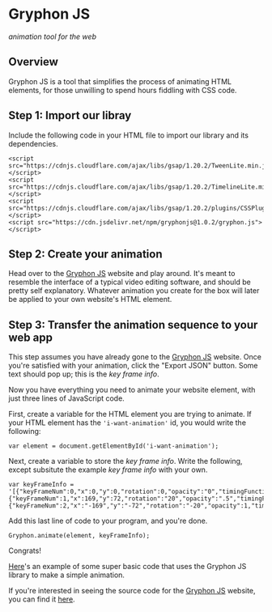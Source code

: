 # Gryphon JS
_animation tool for the web_

## Overview
Gryphon JS is a tool that simplifies the process of animating HTML elements, for those unwilling to spend hours fiddling with CSS code.

## Step 1: Import our libray
Include the following code in your HTML file to import our library and its dependencies.
```
<script src="https://cdnjs.cloudflare.com/ajax/libs/gsap/1.20.2/TweenLite.min.js"></script>
<script src="https://cdnjs.cloudflare.com/ajax/libs/gsap/1.20.2/TimelineLite.min.js"></script>
<script src="https://cdnjs.cloudflare.com/ajax/libs/gsap/1.20.2/plugins/CSSPlugin.min.js"></script>
<script src="https://cdn.jsdelivr.net/npm/gryphonjs@1.0.2/gryphon.js"></script>
```

## Step 2: Create your animation
Head over to the [Gryphon JS](https://gryphonjs.herokuapp.com) website and play around. It's meant to resemble the interface of a typical video editing software, and should be pretty self explanatory. Whatever animation you create for the box will later be applied to your own website's HTML element.

## Step 3: Transfer the animation sequence to your web app
This step assumes you have already gone to the [Gryphon JS](https://gryphonjs.herokuapp.com) website. Once you're satisfied with your animation, click the "Export JSON" button. Some text should pop up; this is the *key frame info*.

Now you have everything you need to animate your website element, with just three lines of JavaScript code.

First, create a variable for the HTML element you are trying to animate. If your HTML element has the `'i-want-animation'` id, you would write the following:

`var element = document.getElementById('i-want-animation');`

Next, create a variable to store the *key frame info*. Write the following, except subsitute the example *key frame info* with your own.

```
var keyFrameInfo = '[{"keyFrameNum":0,"x":0,"y":0,"rotation":0,"opacity":"0","timingFunction":"Linear","timestamp":0},{"keyFrameNum":1,"x":169,"y":72,"rotation":"20","opacity":".5","timingFunction":"Linear","timestamp":606},{"keyFrameNum":2,"x":"-169","y":"-72","rotation":"-20","opacity":1,"timingFunction":"Linear","timestamp":1206.4856643646121}]';
```

Add this last line of code to your program, and you're done.

`Gryphon.animate(element, keyFrameInfo);`

Congrats!

[Here](https://github.com/ishaanj1/gryphonjs-demo)'s an example of some super basic code that uses the Gryphon JS library to make a simple animation.

If you're interested in seeing the source code for the [Gryphon JS](https://gryphonjs.herokuapp.com) website, you can find it [here](https://github.com/ishaanj1/gryphonjs-app).
